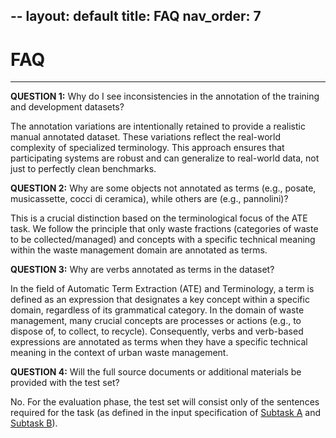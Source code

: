 --
layout: default
title: FAQ
nav_order: 7
---

# FAQ

---

**QUESTION 1:** Why do I see inconsistencies in the annotation of the training and development datasets?

The annotation variations are intentionally retained to provide a realistic manual annotated dataset.
These variations reflect the real-world complexity of specialized terminology.
This approach ensures that participating systems are robust and can generalize to real-world data, not just to perfectly clean benchmarks.

**QUESTION 2:** Why are some objects not annotated as terms (e.g., posate, musicassette, cocci di ceramica), while others are (e.g., pannolini)?

This is a crucial distinction based on the terminological focus of the ATE task.
We follow the principle that only waste fractions (categories of waste to be collected/managed) and concepts with a specific technical meaning within the waste management domain are annotated as terms.

**QUESTION 3:** Why are verbs annotated as terms in the dataset?

In the field of Automatic Term Extraction (ATE) and Terminology, a term is defined as an expression that designates a key concept within a specific domain, regardless of its grammatical category.	
In the domain of waste management, many crucial concepts are processes or actions (e.g., to dispose of, to collect, to recycle).
Consequently, verbs and verb-based expressions are annotated as terms when they have a specific technical meaning in the context of urban waste management.	

**QUESTION 4:** Will the full source documents or additional materials be provided with the test set?

No. For the evaluation phase, the test set will consist only of the sentences required for the task (as defined in the input specification of [Subtask A](subtask_a) and [Subtask B](subtask_b)).
